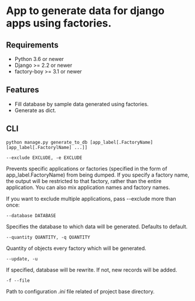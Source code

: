 # App to generate data for django apps using factories.

## Requirements

- Python 3.6 or newer
- Django >= 2.2 or newer
- factory-boy >= 3.1 or newer

## Features

- Fill database by sample data generated using factories.
- Generate as dict.


## CLI

`python manage.py generate_to_db [app_label[.FactoryName] [app_label[.FactorylName] ...]]`

`--exclude EXCLUDE, -e EXCLUDE`

Prevents specific applications or factories (specified in the form of app_label.FactoryName) from being dumped. If you specify a factory name, the output will be restricted to that factory, rather than the entire application. You can also mix application names and factory names.

If you want to exclude multiple applications, pass --exclude more than once:


`--database DATABASE`

Specifies the database to which data will be generated. Defaults to default.


`--quantity QUANTITY, -q QUANTITY`

Quantity of objects every factory which will be generated.


`--update, -u`

If specified, database will be rewrite. If not, new records will be added.


`-f --file`

Path to configuration *.ini* file related of project base directory.
